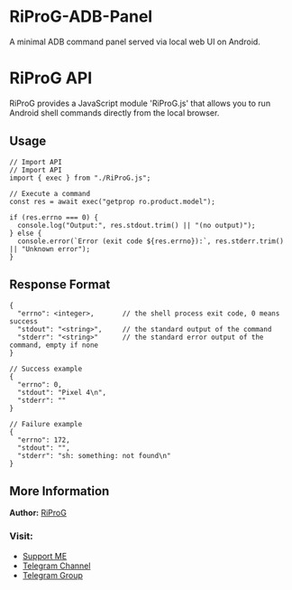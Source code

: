 # RiProG-ADB-Panel
A minimal ADB command panel served via local web UI on Android.

# RiProG API

RiProG provides a JavaScript module 'RiProG.js' that allows you to run Android shell commands directly from the local browser.

## Usage

```
// Import API
// Import API
import { exec } from "./RiProG.js";

// Execute a command
const res = await exec("getprop ro.product.model");

if (res.errno === 0) {
  console.log("Output:", res.stdout.trim() || "(no output)");
} else {
  console.error(`Error (exit code ${res.errno}):`, res.stderr.trim() || "Unknown error");
}
```

## Response Format


```
{
  "errno": <integer>,       // the shell process exit code, 0 means success
  "stdout": "<string>",     // the standard output of the command
  "stderr": "<string>"      // the standard error output of the command, empty if none
}

// Success example
{
  "errno": 0,
  "stdout": "Pixel 4\n",
  "stderr": ""
}

// Failure example
{
  "errno": 172,
  "stdout": "",
  "stderr": "sh: something: not found\n"
}
```

## More Information

**Author:** [RiProG](https://github.com/RiProG-id)

### Visit:

- [Support ME](https://t.me/RiOpSo/2848)
- [Telegram Channel](https://t.me/RiOpSo)
- [Telegram Group](https://t.me/RiOpSoDisc)
